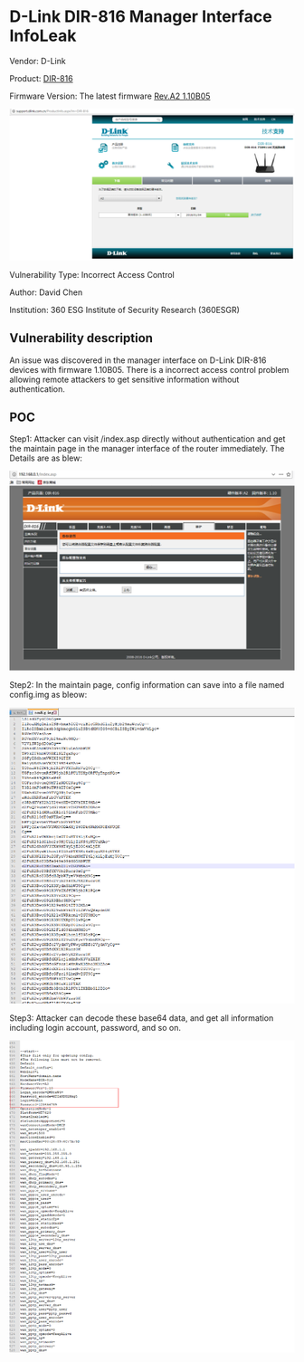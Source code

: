 # D-Link DIR-816 Manager Interface InfoLeak
Vendor: D-Link

Product: [DIR-816](http://support.dlink.com.cn/ProductInfo.aspx?m=DIR-816)

Firmware Version: The latest firmware [Rev.A2 1.10B05](http://support.dlink.com.cn/ProductInfo.aspx?m=DIR-816)

![image](https://github.com/leonW7/D-Link/blob/master/7.PNG)

Vulnerability Type: Incorrect Access Control

Author: David Chen

Institution: 360 ESG Institute of Security Research (360ESGR)

Vulnerability description
-------------------------
An issue was discovered in the manager interface on D-Link DIR-816 devices with firmware 1.10B05. There is a incorrect access control problem allowing remote attackers to get sensitive information without authentication.

POC
-------------------------

Step1: Attacker can visit /index.asp directly without authentication and get the maintain page in the manager interface of the router immediately. The Details are as blew:

![image](https://github.com/leonW7/D-Link/blob/master/8.png)

Step2: In the maintain page, config information can save into a file named config.img as bleow:

![image](https://github.com/leonW7/D-Link/blob/master/8-1.png)

Step3: Attacker can decode these base64 data, and get all information including login account, password, and so on.

![image](https://github.com/leonW7/D-Link/blob/master/8-2.png)
